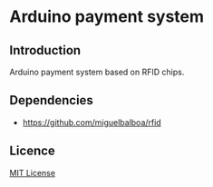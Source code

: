 # Arduino payment system

## Introduction

Arduino payment system based on RFID chips.

## Dependencies

- https://github.com/miguelbalboa/rfid

## Licence

[MIT License](LICENSE.txt)

